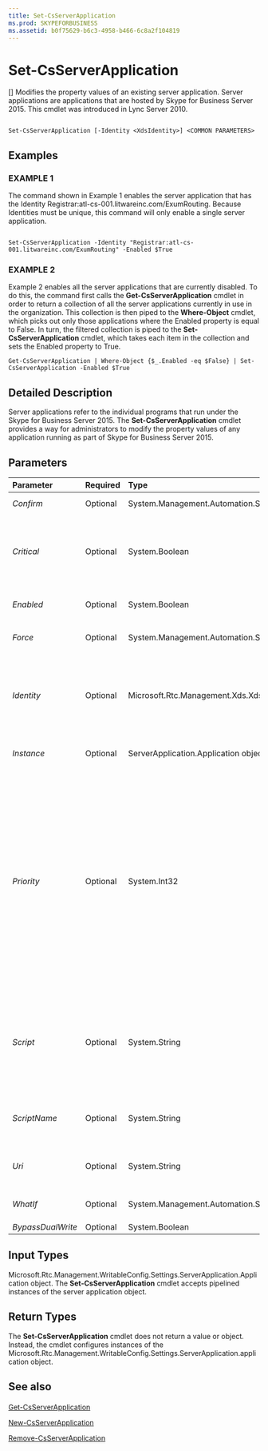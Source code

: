 ```yaml
---
title: Set-CsServerApplication
ms.prod: SKYPEFORBUSINESS
ms.assetid: b0f75629-b6c3-4958-b466-6c8a2f104819
---
```



# Set-CsServerApplication
[]
Modifies the property values of an existing server application. Server applications are applications that are hosted by Skype for Business Server 2015. This cmdlet was introduced in Lync Server 2010.
  
    
    


```

Set-CsServerApplication [-Identity <XdsIdentity>] <COMMON PARAMETERS>

```


## Examples


  
    
    

### EXAMPLE 1

The command shown in Example 1 enables the server application that has the Identity Registrar:atl-cs-001.litwareinc.com/ExumRouting. Because Identities must be unique, this command will only enable a single server application.
  
    
    

```

Set-CsServerApplication -Identity "Registrar:atl-cs-001.litwareinc.com/ExumRouting" -Enabled $True
```


### EXAMPLE 2

Example 2 enables all the server applications that are currently disabled. To do this, the command first calls the **Get-CsServerApplication** cmdlet in order to return a collection of all the server applications currently in use in the organization. This collection is then piped to the **Where-Object** cmdlet, which picks out only those applications where the Enabled property is equal to False. In turn, the filtered collection is piped to the **Set-CsServerApplication** cmdlet, which takes each item in the collection and sets the Enabled property to True.
  
    
    

```
Get-CsServerApplication | Where-Object {$_.Enabled -eq $False} | Set-CsServerApplication -Enabled $True
```


## Detailed Description

Server applications refer to the individual programs that run under the Skype for Business Server 2015. The **Set-CsServerApplication** cmdlet provides a way for administrators to modify the property values of any application running as part of Skype for Business Server 2015.
  
    
    

## Parameters



|**Parameter**|**Required**|**Type**|**Description**|
|:-----|:-----|:-----|:-----|
| _Confirm_ <br/> |Optional  <br/> |System.Management.Automation.SwitchParameter  <br/> |Prompts you for confirmation before executing the command.  <br/> |
| _Critical_ <br/> |Optional  <br/> |System.Boolean  <br/> |If set to True (the default value), then Skype for Business Server 2015 will not start unless the application in question can be started. If False, then Skype for Business Server 2015 will start regardless of whether or not the application can be started.  <br/> |
| _Enabled_ <br/> |Optional  <br/> |System.Boolean  <br/> |Set this value to True to enable the application. Set the value to False to disable the application.  <br/> |
| _Force_ <br/> |Optional  <br/> |System.Management.Automation.SwitchParameter  <br/> |Suppresses the display of any non-fatal error message that might occur when running the command.  <br/> |
| _Identity_ <br/> |Optional  <br/> |Microsoft.Rtc.Management.Xds.XdsIdentity  <br/> |Unique identifier for the server application to be modified. Server application Identities are composed of the service where the application is hosted plus the application name. For example, the server application named QoEAgent might have an Identity similar to this: Registrar:atl-cs-001.litwareinc.com/QoEAgent.  <br/> |
| _Instance_ <br/> |Optional  <br/> |ServerApplication.Application object  <br/> |Allows you to pass a reference to an object to the cmdlet rather than set individual parameter values.  <br/> |
| _Priority_ <br/> |Optional  <br/> |System.Int32  <br/> |Indicates the order of execution for server applications. The application with priority 0 is started first; the application with priority 1 is started second; and so on. Note that each service that hosts a server application has its own unique set of priorities. For example, the Registrar service might host three applications with corresponding priorities 0, 1, and 2. Similarly, the Edge Server service might have four applications; these applications will have the priorities 0, 1, 2, and 3.  <br/> If you do not specify a priority then the application will automatically be added to the bottom of the priority list. If you add or remove an application, the priorities of the other applications will be adjusted accordingly. For example, if you delete an application that has a priority of 0, then the application that previously had the priority 1 will automatically have its priority set to 0.  <br/> |
| _Script_ <br/> |Optional  <br/> |System.String  <br/> |Enables you to associate the server application with a script. To add a script to a server application, use syntax similar to this:  <br/>  `-Script "Update.ps1"` <br/> To remove a script, simply set the Script property to a null value:  <br/>  `-Script $Null` <br/> Each server application can only be associated with one script.  <br/> |
| _ScriptName_ <br/> |Optional  <br/> |System.String  <br/> |Path to the Microsoft SIP Processing Language (MSPL) script used by the application. MSPL is a scripting language used for filtering and routing SIP messages.  <br/> |
| _Uri_ <br/> |Optional  <br/> |System.String  <br/> |Unique Uniform Resource Identifier (URI) for the application. For example, the QoEAgent application has the URI http://www.microsoft.com/LCS/QoEAgent.  <br/> |
| _WhatIf_ <br/> |Optional  <br/> |System.Management.Automation.SwitchParameter  <br/> |Describes what would happen if you executed the command without actually executing the command.  <br/> |
| _BypassDualWrite_ <br/> |Optional  <br/> |System.Boolean  <br/> |PARAMVALUE: $true | $false  <br/> |
   

## Input Types

Microsoft.Rtc.Management.WritableConfig.Settings.ServerApplication.Application object. The **Set-CsServerApplication** cmdlet accepts pipelined instances of the server application object.
  
    
    

## Return Types

The **Set-CsServerApplication** cmdlet does not return a value or object. Instead, the cmdlet configures instances of the Microsoft.Rtc.Management.WritableConfig.Settings.ServerApplication.application object.
  
    
    

## See also


#### 


  
    
    
 [Get-CsServerApplication](get-csserverapplication.md)
  
    
    
 [New-CsServerApplication](new-csserverapplication.md)
  
    
    
 [Remove-CsServerApplication](remove-csserverapplication.md)
